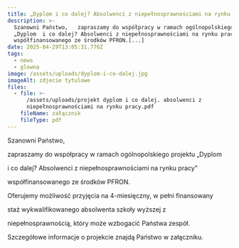 ```yaml
---
title: „Dyplom i co dalej? Absolwenci z niepełnosprawnościami na rynku pracy"
description: >-
  Szanowni Państwo,   zapraszamy do współpracy w ramach ogólnopolskiego projektu
  „Dyplom  i co dalej? Absolwenci z niepełnosprawnościami na rynku pracy" 
  współfinansowanego ze środków PFRON.[...]
date: 2025-04-29T13:05:31.776Z
tags:
  - news
  - glowna
image: /assets/uploads/dyplom-i-co-dalej.jpg
imageAlt: zdjecie tytulowe
files:
  - file: >-
      /assets/uploads/projekt dyplom i co dalej. absolwenci z
      niepełnosprawnościami na rynku pracy.pdf
    fileName: załącznik
    fileType: pdf
---
```

 Szanowni Państwo,



zapraszamy do współpracy w ramach ogólnopolskiego projektu „Dyplom

i co dalej? Absolwenci z niepełnosprawnościami na rynku pracy"

współfinansowanego ze środków PFRON.



Oferujemy możliwość przyjęcia na 4-miesięczny, w pełni finansowany

staż wykwalifikowanego absolwenta szkoły wyższej z

niepełnosprawnością, który może wzbogacić Państwa zespół.



Szczegółowe informacje o projekcie znajdą Państwo w załączniku.

